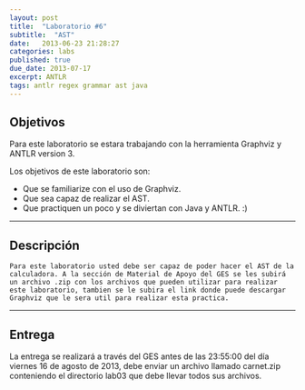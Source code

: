 ```yaml
---
layout: post
title:  "Laboratorio #6"
subtitle:  "AST"
date:   2013-06-23 21:28:27
categories: labs
published: true
due_date: 2013-07-17
excerpt: ANTLR
tags: antlr regex grammar ast java
---
```


Objetivos
---------
Para este laboratorio se estara trabajando con la herramienta Graphviz y ANTLR version 3.

Los objetivos de este laboratorio son:
- Que se familiarize con el uso de Graphviz.
- Que sea capaz de realizar el AST.
- Que practiquen un poco y se diviertan con Java y ANTLR. :)

---
Descripción
-----------
     
	Para este laboratorio usted debe ser capaz de poder hacer el AST de la calculadora. A la sección de Material de Apoyo del GES se les subirá un archivo .zip con los archivos que pueden utilizar para realizar este laboratorio, tambien se le subira el link donde puede descargar Graphviz que le sera util para realizar esta practica.

---
     
Entrega
-------     

La entrega se realizará a través del GES antes de las 23:55:00 del día viernes 16 de agosto de 2013, debe enviar un archivo llamado carnet.zip conteniendo el directorio lab03 que debe llevar todos sus archivos.
